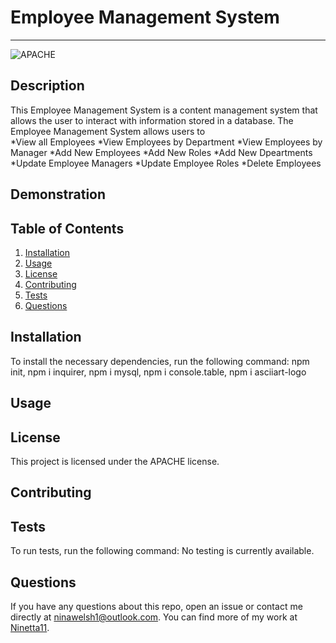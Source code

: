 # Employee Management System
  ---

  ![APACHE](https://img.shields.io/badge/license-APACHE-green)

  ## Description
  This Employee Management System is a content management system that allows the user to interact with information stored in a database. The Employee Management System allows users to  
  *View all Employees 
  *View Employees by Department 
  *View Employees by Manager
  *Add New Employees 
  *Add New Roles 
  *Add New Dpeartments 
  *Update Employee Managers 
  *Update Employee Roles 
  *Delete Employees
  
  ## Demonstration

  ## Table of Contents
  1. [Installation](#installation)
  2. [Usage](#usage)
  3. [License](#license)
  4. [Contributing](#contributing)
  5. [Tests](#tests)
  6. [Questions](#questions)

  ## Installation
  To install the necessary dependencies, run the following command:
  npm init, npm i inquirer, npm i mysql, npm i console.table, npm i asciiart-logo

  ## Usage
  

  ## License 
  This project is licensed under the APACHE license.

  ## Contributing
  

  ## Tests
  To run tests, run the following command:
  No testing is currently available.

  ## Questions
  If you have any questions about this repo, open an issue or contact me directly at [ninawelsh1@outlook.com](mailto:ninawelsh1@outlook.com). You can find more of my work at [Ninetta11](https://www.github.com/Ninetta11).
